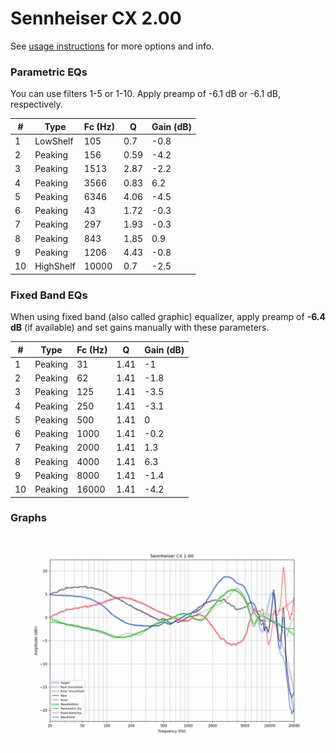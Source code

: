 # Sennheiser CX 2.00
See [usage instructions](https://github.com/jaakkopasanen/AutoEq#usage) for more options and info.

### Parametric EQs
You can use filters 1-5 or 1-10. Apply preamp of -6.1 dB or -6.1 dB, respectively.

|   # | Type      |   Fc (Hz) |    Q |   Gain (dB) |
|-----|-----------|-----------|------|-------------|
|   1 | LowShelf  |       105 | 0.7  |        -0.8 |
|   2 | Peaking   |       156 | 0.59 |        -4.2 |
|   3 | Peaking   |      1513 | 2.87 |        -2.2 |
|   4 | Peaking   |      3566 | 0.83 |         6.2 |
|   5 | Peaking   |      6346 | 4.06 |        -4.5 |
|   6 | Peaking   |        43 | 1.72 |        -0.3 |
|   7 | Peaking   |       297 | 1.93 |        -0.3 |
|   8 | Peaking   |       843 | 1.85 |         0.9 |
|   9 | Peaking   |      1206 | 4.43 |        -0.8 |
|  10 | HighShelf |     10000 | 0.7  |        -2.5 |

### Fixed Band EQs
When using fixed band (also called graphic) equalizer, apply preamp of **-6.4 dB** (if available) and set gains manually with these parameters.

|   # | Type    |   Fc (Hz) |    Q |   Gain (dB) |
|-----|---------|-----------|------|-------------|
|   1 | Peaking |        31 | 1.41 |        -1   |
|   2 | Peaking |        62 | 1.41 |        -1.8 |
|   3 | Peaking |       125 | 1.41 |        -3.5 |
|   4 | Peaking |       250 | 1.41 |        -3.1 |
|   5 | Peaking |       500 | 1.41 |         0   |
|   6 | Peaking |      1000 | 1.41 |        -0.2 |
|   7 | Peaking |      2000 | 1.41 |         1.3 |
|   8 | Peaking |      4000 | 1.41 |         6.3 |
|   9 | Peaking |      8000 | 1.41 |        -1.4 |
|  10 | Peaking |     16000 | 1.41 |        -4.2 |

### Graphs
![](./Sennheiser%20CX%202.00.png)

